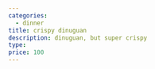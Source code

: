 ```yaml
---
categories:
  - dinner
title: crispy dinuguan
description: dinuguan, but super crispy
type: 
price: 100
---
```




